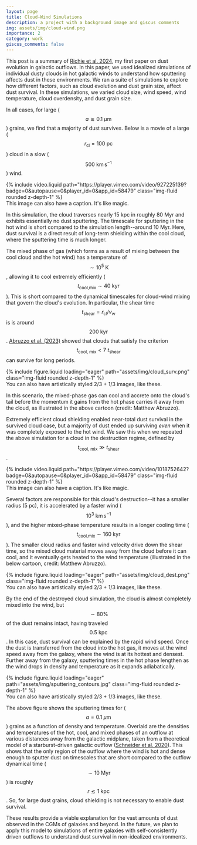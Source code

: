 ```yaml
---
layout: page
title: Cloud-Wind Simulations
description: a project with a background image and giscus comments
img: assets/img/cloud-wind.png
importance: 2
category: work
giscus_comments: false
---
```


This post is a summary of [Richie et al. 2024](https://ui.adsabs.harvard.edu/abs/2024arXiv240303711R/abstract), my first paper on dust evolution in galactic outflows. In this paper, we used idealized simulations of individual dusty clouds in hot galactic winds to understand how sputtering affects dust in these environments. We ran a suite of simulations to explore how different factors, such as cloud evolution and dust grain size, affect dust survival. In these simulations, we varied cloud size, wind speed, wind temperature, cloud overdensity, and dust grain size. 

In all cases, for large ($$ a\gtrsim0.1~{\mu\text{m}} $$) grains, we find that a majority of dust survives. Below is a movie of a large ($$ r_\text{cl}=100~\text{pc} $$) cloud in a slow ($$ 500~\text{km}\,\text{s}^{-1} $$) wind.

<div class="row justify-content-lg-center">
    {% include video.liquid path="https://player.vimeo.com/video/927225139?badge=0&amp;autopause=0&amp;player_id=0&amp;app_id=58479" class="img-fluid rounded z-depth-1" %}
</div>
<div class="caption">
    This image can also have a caption. It's like magic.
</div>

In this simulation, the cloud traverses nearly 15 kpc in roughly 80 Myr and exhibits essentially no dust sputtering. The timescale for sputtering in the hot wind is short compared to the simulation length--around 10 Myr. Here, dust survival is a direct result of long-term shielding within the cool cloud, where the sputtering time is much longer. 

The mixed phase of gas (which forms as a result of mixing between the cool cloud and the hot wind) has a temperature of $$ \sim10^5~\text{K} $$, allowing it to cool extremely efficiently ($$ t_\text{cool,mix}\sim40~\text{kyr} $$). This is short compared to the dynamical timescales for cloud-wind mixing that govern the cloud's evolution. In particular, the shear time $$ t_\text{shear}=r_\text{cl}/v_\text{w} $$ is is around $$ 200~\text{kyr} $$. [Abruzzo et al. (2023)](https://ui.adsabs.harvard.edu/abs/2023arXiv230703228A/abstract) showed that clouds that satisfy the criterion $$ t_\text{cool, mix} < 7~t_\text{shear} $$ can survive for long periods.

<div class="row justify-content-center">
    <div class="col-md-6 offset-md-3">
    {% include figure.liquid loading="eager" path="assets/img/cloud_surv.png" class="img-fluid rounded z-depth-1" %}
    </div>
</div>
<div class="caption">
    You can also have artistically styled 2/3 + 1/3 images, like these.
</div>

In this scenario, the mixed-phase gas can cool and accrete onto the cloud's tail before the momentum it gains from the hot phase carries it away from the cloud, as illustrated in the above cartoon (credit: Matthew Abruzzo).

Extremely efficient cloud shielding enabled near-total dust survival in the survived cloud case, but a majority of dust ended up surviving _even_ when it was completely exposed to the hot wind. We saw this when we repeated the above simulation for a cloud in the destruction regime, defined by $$ t_\text{cool, mix} \gg t_\text{shear} $$.

<div class="row justify-content-lg-center">
        {% include video.liquid path="https://player.vimeo.com/video/1018752642?badge=0&amp;autopause=0&amp;player_id=0&amp;app_id=58479" class="img-fluid rounded z-depth-1" %}
</div>
<div class="caption">
    This image can also have a caption. It's like magic.
</div>

Several factors are responsible for this cloud's destruction--it has a smaller radius (5 pc), it is accelerated by a faster wind ($$ 10^3~\text{km}\,\text{s}^{-1} $$), and the higher mixed-phase temperature results in a longer cooling time ($$ t_\text{cool,mix}\sim160~\text{kyr} $$). The smaller cloud radius and faster wind velocity drive down the shear time, so the mixed cloud material moves away from the cloud before it can cool, and it eventually gets heated to the wind temperature (illustrated in the below cartoon, credit: Matthew Abruzzo).

<div class="row justify-content-sm-center">
    {% include figure.liquid loading="eager" path="assets/img/cloud_dest.png" class="img-fluid rounded z-depth-1" %}
</div>
<div class="caption">
    You can also have artistically styled 2/3 + 1/3 images, like these.
</div>

By the end of the destroyed cloud simulation, the cloud is almost completely mixed into the wind, but $$ \sim80\% $$ of the dust remains intact, having traveled $$ 0.5~\text{kpc} $$. In this case, dust survival can be explained by the rapid wind speed. Once the dust is transferred from the cloud into the hot gas, it moves at the wind speed away from the galaxy, where the wind is at its hottest and densest. Further away from the galaxy, sputtering times in the hot phase lengthen as the wind drops in density and temperature as it expands adiabatically.

<div class="row justify-content-sm-center">
    {% include figure.liquid loading="eager" path="assets/img/sputtering_contours.jpg" class="img-fluid rounded z-depth-1" %}
<div class="caption">
    You can also have artistically styled 2/3 + 1/3 images, like these.
</div>

The above figure shows the sputtering times for ($$ a=0.1~{\mu\text{m}} $$) grains as a function of density and temperature. Overlaid are the densities and temperatures of the hot, cool, and mixed phases of an outflow at various distances away from the galactic midplane, taken from a theoretical model of a starburst-driven galactic outflow ([Schneider et al. 2020](https://ui.adsabs.harvard.edu/abs/2020ApJ...895...43S/abstractt)). This shows that the only region of the outflow where the wind is hot and dense enough to sputter dust on timescales that are short compared to the outflow dynamical time ($$ \sim10~\text{Myr} $$) is roughly $$ r\lesssim1~\text{kpc} $$. So, for large dust grains, cloud shielding is not necessary to enable dust survival.

These results provide a viable explanation for the vast amounts of dust observed in the CGMs of galaxies and beyond. In the future, we plan to apply this model to simulations of entire galaxies with self-consistently driven outflows to understand dust survival in non-idealized environments.

